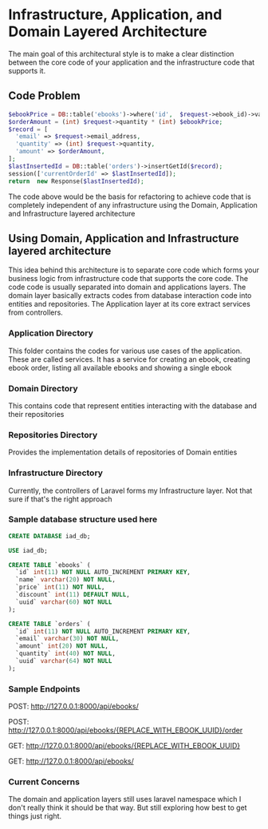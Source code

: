 # Infrastructure, Application, and Domain Layered Architecture

The main goal of this architectural style is to make a clear distinction between the core code of your application and the infrastructure code that supports it. 

## Code Problem

```php
$ebookPrice = DB::table('ebooks')->where('id',  $request->ebook_id)->value('price');
$orderAmount = (int) $request->quantity * (int) $ebookPrice;
$record = [
  'email' => $request->email_address,
  'quantity' => (int) $request->quantity,
  'amount' => $orderAmount,
];
$lastInsertedId = DB::table('orders')->insertGetId($record);
session(['currentOrderId' => $lastInsertedId]);
return  new Response($lastInsertedId);
```

The code above would be the basis for refactoring to achieve code that is completely independent of any infrastructure using the Domain, Application and Infrastructure layered architecture

## Using Domain, Application and Infrastructure layered architecture
This idea behind this architecture is to separate core code which forms your business logic from infrastructure code that supports the core code. The code code is usually separated into domain and applications layers. The domain layer basically extracts codes from database interaction code into entities and repositories. The Application layer at its core extract services from controllers.

### Application Directory

This folder contains the codes for various use cases of the application. These are called services. It has a service for creating an ebook, creating ebook order, listing all available ebooks and showing a single ebook

### Domain Directory
This contains code that represent entities interacting with the database and their repositories

### Repositories Directory
Provides the implementation details of repositories of Domain entities

### Infrastructure Directory
Currently, the controllers of Laravel forms my Infrastructure layer.  Not that sure if that's the right approach

### Sample database structure used here

```sql
CREATE DATABASE iad_db;

USE iad_db;

CREATE TABLE `ebooks` (
  `id` int(11) NOT NULL AUTO_INCREMENT PRIMARY KEY,
  `name` varchar(20) NOT NULL,
  `price` int(11) NOT NULL,
  `discount` int(11) DEFAULT NULL,
  `uuid` varchar(60) NOT NULL
);

CREATE TABLE `orders` (
  `id` int(11) NOT NULL AUTO_INCREMENT PRIMARY KEY,
  `email` varchar(30) NOT NULL,
  `amount` int(20) NOT NULL,
  `quantity` int(40) NOT NULL,
  `uuid` varchar(64) NOT NULL
);
```

### Sample Endpoints

POST: http://127.0.0.1:8000/api/ebooks/

POST: http://127.0.0.1:8000/api/ebooks/{REPLACE_WITH_EBOOK_UUID}/order

GET: http://127.0.0.1:8000/api/ebooks/{REPLACE_WITH_EBOOK_UUID}

GET: http://127.0.0.1:8000/api/ebooks/


### Current Concerns
The domain and application layers still uses laravel namespace which I don't really think it should be that way. But still exploring how best to get things just right.
